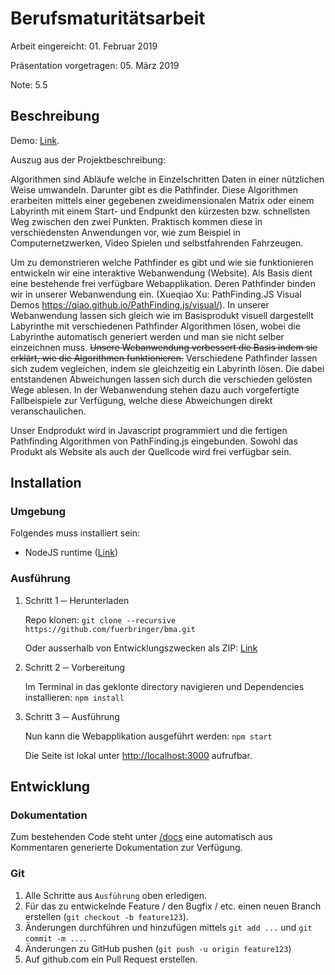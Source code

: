 Berufsmaturitätsarbeit
======================

Arbeit eingereicht: 01. Februar 2019

Präsentation vorgetragen: 05. März 2019

Note: 5.5

## Beschreibung

Demo: [Link](https://bma.fuerbringer.info).

Auszug aus der Projektbeschreibung:

Algorithmen sind Abläufe welche in Einzelschritten Daten in einer nützlichen Weise umwandeln. Darunter gibt es die Pathfinder. Diese Algorithmen erarbeiten mittels einer gegebenen zweidimensionalen Matrix oder einem Labyrinth mit einem Start- und Endpunkt den kürzesten bzw. schnellsten Weg zwischen den zwei Punkten. Praktisch kommen diese in verschiedensten Anwendungen vor, wie zum Beispiel in Computernetzwerken, Video Spielen und selbstfahrenden Fahrzeugen.

Um zu demonstrieren welche Pathfinder es gibt und wie sie funktionieren entwickeln wir eine interaktive Webanwendung (Website). Als Basis dient eine bestehende frei verfügbare Webapplikation. Deren Pathfinder binden wir in unserer Webanwendung ein. (Xueqiao Xu: PathFinding.JS Visual Demos https://qiao.github.io/PathFinding.js/visual/). In unserer Webanwendung lassen sich gleich wie im Basisprodukt visuell dargestellt Labyrinthe mit verschiedenen Pathfinder Algorithmen lösen, wobei die Labyrinthe automatisch generiert werden und man sie nicht selber einzeichnen muss. ~~Unsere Webanwendung verbessert die Basis indem sie erklärt, wie die Algorithmen funktionieren.~~ Verschiedene Pathfinder lassen sich zudem vegleichen, indem sie gleichzeitig ein Labyrinth lösen. Die dabei entstandenen Abweichungen lassen sich durch die verschieden gelösten Wege ablesen. In der Webanwendung stehen dazu auch vorgefertigte Fallbeispiele zur Verfügung, welche diese Abweichungen direkt veranschaulichen.

Unser Endprodukt wird in Javascript programmiert und die fertigen Pathfinding Algorithmen von PathFinding.js eingebunden. Sowohl das Produkt als Website als auch der Quellcode wird frei verfügbar sein.

Installation
------------

### Umgebung

Folgendes muss installiert sein:

-   NodeJS runtime ([Link](https://nodejs.org/))

### Ausführung

1.  Schritt 1 ─ Herunterladen

    Repo klonen:
    `git clone --recursive https://github.com/fuerbringer/bma.git`

    Oder ausserhalb von Entwicklungszwecken als ZIP:
    [Link](https://github.com/fuerbringer/bma/archive/master.zip)

2.  Schritt 2 ─ Vorbereitung

    Im Terminal in das geklonte directory navigieren und Dependencies
    installieren: `npm install`

3.  Schritt 3 ─ Ausführung

    Nun kann die Webapplikation ausgeführt werden: `npm start`

    Die Seite ist lokal unter <http://localhost:3000> aufrufbar.

Entwicklung
-----------

### Dokumentation

Zum bestehenden Code steht unter [/docs](https://bma.fuerbringer/docs) eine automatisch aus Kommentaren generierte Dokumentation zur Verfügung.

### Git

1.  Alle Schritte aus `Ausführung` oben erledigen.
2.  Für das zu entwickelnde Feature / den Bugfix / etc. einen neuen
    Branch erstellen (`git checkout -b feature123`).
3.  Änderungen durchführen und hinzufügen mittels `git add ...` und
    `git commit -m ...`.
4.  Änderungen zu GitHub pushen (`git push -u origin feature123`)
5.  Auf github.com ein Pull Request erstellen.
